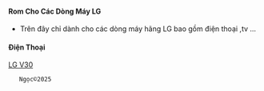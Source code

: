 #### Rom Cho Các Dòng Máy LG
  - Trên đây chỉ dành cho các dòng máy hãng LG bao gồm điện thoại ,tv ...

#### Điện Thoại 

[LG V30](https://github.com/vuminhngocpt/lgv30)




       Ngọc©2025
